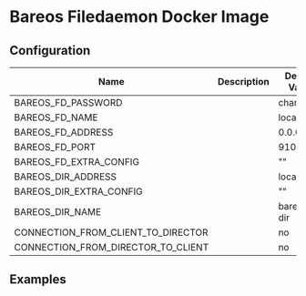 # Bareos Filedaemon Docker Image

## Configuration

Name | Description | Default Value | Required
-----|-------------|---------------|---------
BAREOS_FD_PASSWORD |  | changeme | yes
BAREOS_FD_NAME |  | localhost | yes
BAREOS_FD_ADDRESS |  | 0.0.0.0 | yes
BAREOS_FD_PORT |  | 9102 | yes
BAREOS_FD_EXTRA_CONFIG |  | "" | no
BAREOS_DIR_ADDRESS |  | localhost | yes
BAREOS_DIR_EXTRA_CONFIG |  | "" | no
BAREOS_DIR_NAME |  | bareos-dir | yes
CONNECTION_FROM_CLIENT_TO_DIRECTOR |  | no | no
CONNECTION_FROM_DIRECTOR_TO_CLIENT |  | no

## Examples

